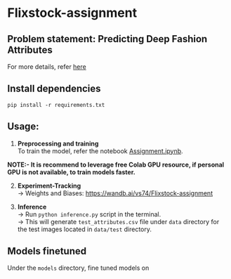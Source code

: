 # Flixstock-assignment

## Problem statement: Predicting Deep Fashion Attributes
For more details, refer [here](https://github.com/vasudev-sharma/Flixstock-assignment/blob/master/Problem_Statement.pdf)

## Install dependencies
`pip install -r requirements.txt`

## Usage:

1. **Preprocessing and training**<br>
To train the model, refer the notebook [Assignment.ipynb](https://github.com/vasudev-sharma/Flixstock-assignment/blob/master/Assignment.ipynb).<br>

**NOTE:- It is recommend to leverage free Colab GPU resource, if personal GPU is not available, to train models faster.**

2. **Experiment-Tracking**<br>
-> Weights and Biases: https://wandb.ai/vs74/Flixstock-assignment

3. **Inference** <br>
-> Run  `python inference.py` script in the terminal.<br>
-> This will generate `test_attributes.csv` file under `data` directory for the test images located in `data/test` directory. 

## Models finetuned
Under the `models` directory, fine tuned models on 
